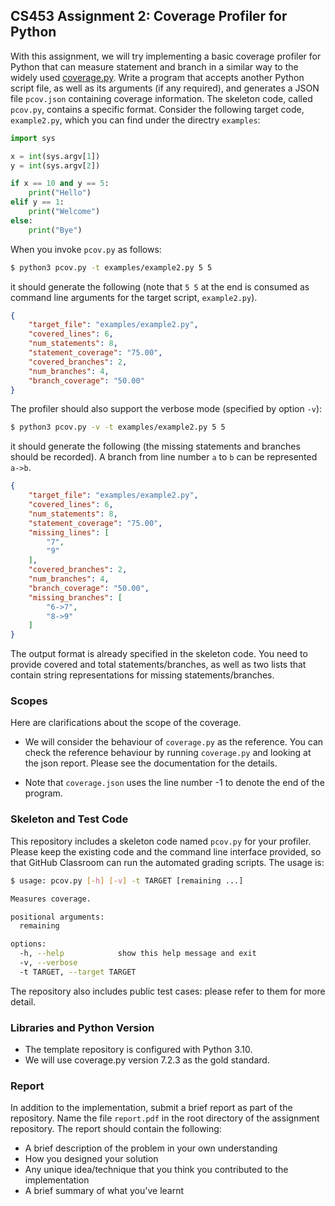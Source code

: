 ## CS453 Assignment 2: Coverage Profiler for Python

With this assignment, we will try implementing a basic coverage profiler for Python that can measure statement and branch in a similar way to the widely used [coverage.py](https://coverage.readthedocs.io/en/7.4.0/). Write a program that accepts another Python script file, as well as its arguments (if any required), and generates a JSON file `pcov.json` containing coverage information. The skeleton code, called `pcov.py`, contains a specific format. Consider the following target code, `example2.py`, which you can find under the directry `examples`:

```python
import sys 

x = int(sys.argv[1])
y = int(sys.argv[2])

if x == 10 and y == 5:
    print("Hello")
elif y == 1:
    print("Welcome")
else:
    print("Bye")
```

When you invoke `pcov.py` as follows:

```bash
$ python3 pcov.py -t examples/example2.py 5 5
```

it should generate the following (note that `5 5` at the end is consumed as command line arguments for the target script, `example2.py`).

```json
{
    "target_file": "examples/example2.py",
    "covered_lines": 6,
    "num_statements": 8,
    "statement_coverage": "75.00",
    "covered_branches": 2,
    "num_branches": 4,
    "branch_coverage": "50.00"
}
```

The profiler should also support the verbose mode (specified by option `-v`):

```bash
$ python3 pcov.py -v -t examples/example2.py 5 5
```

it should generate the following (the missing statements and branches should be recorded). A branch from line number `a` to `b` can be represented `a->b`.

```json
{
    "target_file": "examples/example2.py",
    "covered_lines": 6,
    "num_statements": 8,
    "statement_coverage": "75.00",
    "missing_lines": [
        "7",
        "9"
    ],
    "covered_branches": 2,
    "num_branches": 4,
    "branch_coverage": "50.00",
    "missing_branches": [
        "6->7",
        "8->9"
    ]
}
```

The output format is already specified in the skeleton code. You need to provide covered and total statements/branches, as well as two lists that contain string representations for missing statements/branches.

### Scopes

Here are clarifications about the scope of the coverage.

- We will consider the behaviour of `coverage.py` as the reference. You can check the reference behaviour by running `coverage.py` and looking at the json report. Please see the documentation for the details.

- Note that `coverage.json` uses the line number -1 to denote the end of the program.

### Skeleton and Test Code

This repository includes a skeleton code named `pcov.py` for your profiler. Please keep the existing code and the command line interface provided, so that GitHub Classroom can run the automated grading scripts. The usage is:

```bash
$ usage: pcov.py [-h] [-v] -t TARGET [remaining ...]

Measures coverage.

positional arguments:
  remaining

options:
  -h, --help            show this help message and exit
  -v, --verbose
  -t TARGET, --target TARGET
```

The repository also includes public test cases: please refer to them for more detail.

### Libraries and Python Version

- The template repository is configured with Python 3.10. 
- We will use coverage.py version 7.2.3 as the gold standard.

### Report

In addition to the implementation, submit a brief report as part of the repository. Name the file `report.pdf` in the root directory of the assignment repository. The report should contain the following:

- A brief description of the problem in your own understanding
- How you designed your solution
- Any unique idea/technique that you think you contributed to the implementation
- A brief summary of what you've learnt